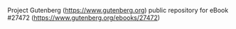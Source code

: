 Project Gutenberg (https://www.gutenberg.org) public repository for eBook #27472 (https://www.gutenberg.org/ebooks/27472)

